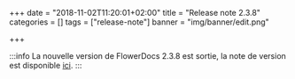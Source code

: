 +++
date = "2018-11-02T11:20:01+02:00"
title = "Release note 2.3.8"
categories = []
tags = ["release-note"]
banner = "img/banner/edit.png"

+++

:::info
La nouvelle version de FlowerDocs 2.3.8 est sortie, la note de version est disponible [ici](broken-link.md).
:::